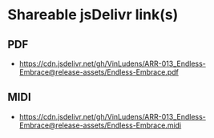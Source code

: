 # Shareable jsDelivr link(s)
## PDF
- https://cdn.jsdelivr.net/gh/VinLudens/ARR-013_Endless-Embrace@release-assets/Endless-Embrace.pdf
## MIDI
- https://cdn.jsdelivr.net/gh/VinLudens/ARR-013_Endless-Embrace@release-assets/Endless-Embrace.midi
